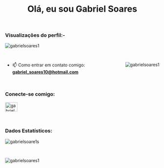 
<h1 align="center">Olá, eu sou Gabriel Soares</h1>

<br>

<p align="right"> <h3>Visualizações do perfil:-</h3> <img src="https://komarev.com/ghpvc/?username=gabrielsoares1&label=Profile%20views&color=0e75b6&style=flat"
    alt="gabrielsoares1" />
  </p>

<br>

<p><img align="right" src="https://github.com/gabrielsoares1/gabrielsoares1/blob/main/animation_500_kxa883sd.gif" alt="gabrielsoares1" /></p>


- 📫 Como entrar em contato comigo: **gabriel_soares10@hotmail.com**

<br>

<h3 align="left">Conecte-se comigo:</h3>
<p align="esquerda">
  <a href="https://www.linkedin.com/in/gabriel-soares1/" target="blank"><img align="center"
      src="https://raw.githubusercontent.com/rahuldkjain/github-profile-readme-generator/master/src/images/icons/Social/linked-in-alt.svg"
      alt="gabrielsoares1" height="30" width="40" /></a>
</p>

<br>


<h3>Dados Estatísticos:</h3>
<p><img align="center"
    src="https://github-readme-stats.vercel.app/api/top-langs?username=gabrielsoares1&show_icons=true&locale=en&bg_color=0d1117&text_color=ffffff&layout=compact"
    alt="gabrielsoare1s"
    bg_color=#808080/></p>

<br>

<p>   <img align="center" src="https://github-readme-stats.vercel.app/api?username=gabrielsoares1&show_icons=true&locale=en&bg_color=0d1117&text_color=ffffff&repo=convoychat"
    alt="gabrielsoares1" /></p>
